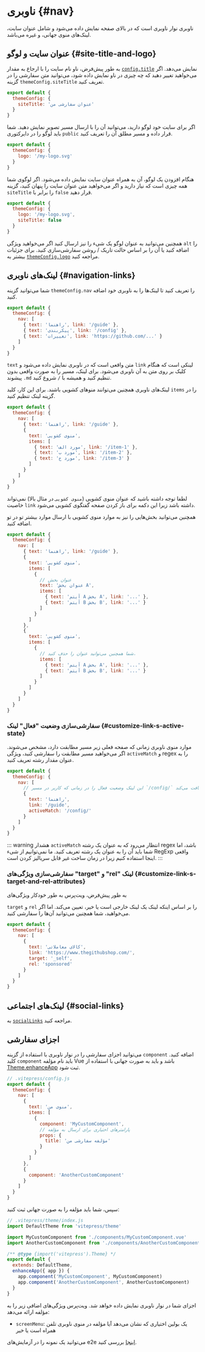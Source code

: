 # ناوبری {#nav}

ناوبری نوار ناوبری است که در بالای صفحه نمایش داده می‌شود و شامل عنوان سایت، لینک‌های منوی جهانی، و غیره می‌باشد.

## عنوان سایت و لوگو {#site-title-and-logo}

به طور پیش‌فرض، ناو نام سایت را با ارجاع به مقدار [`config.title`](./site-config#title) نمایش می‌دهد. اگر می‌خواهید تغییر دهید که چه چیزی در ناو نمایش داده شود، می‌توانید متن سفارشی را در گزینه `themeConfig.siteTitle` تعریف کنید.

```js
export default {
  themeConfig: {
    siteTitle: 'عنوان سفارشی من'
  }
}
```

اگر برای سایت خود لوگو دارید، می‌توانید آن را با ارسال مسیر تصویر نمایش دهید. شما باید لوگو را در دایرکتوری `public` قرار داده و مسیر مطلق آن را تعریف کنید.

```js
export default {
  themeConfig: {
    logo: '/my-logo.svg'
  }
}
```

هنگام افزودن یک لوگو، آن به همراه عنوان سایت نمایش داده می‌شود. اگر لوگوی شما همه چیزی است که نیاز دارید و اگر می‌خواهید متن عنوان سایت را پنهان کنید، گزینه `siteTitle` را برابر با `false` قرار دهید.

```js
export default {
  themeConfig: {
    logo: '/my-logo.svg',
    siteTitle: false
  }
}
```

همچنین می‌توانید به عنوان لوگو یک شیء را نیز ارسال کنید اگر می‌خواهید ویژگی `alt` را اضافه کنید یا آن را بر اساس حالت تاریک / روشن سفارشی‌سازی کنید. برای جزئیات بیشتر به [`themeConfig.logo`](./default-theme-config#logo) مراجعه کنید.

## لینک‌های ناوبری {#navigation-links}

شما می‌توانید گزینه `themeConfig.nav` را تعریف کنید تا لینک‌ها را به ناوبری خود اضافه کنید.

```js
export default {
  themeConfig: {
    nav: [
      { text: 'راهنما', link: '/guide' },
      { text: 'پیکربندی', link: '/config' },
      { text: 'تغییرات', link: 'https://github.com/...' }
    ]
  }
}
```

`text` متن واقعی است که در ناوبری نمایش داده می‌شود و `link` لینکی است که هنگام کلیک بر روی متن به آن ناوبری می‌شود. برای لینک، مسیر را به صورت واقعی بدون پیشوند `.md` تنظیم کنید و همیشه با `/` شروع کنید.

لینک‌های ناوبری همچنین می‌توانند منوهای کشویی باشند. برای این کار، کلید `items` را در گزینه لینک تنظیم کنید.

```js
export default {
  themeConfig: {
    nav: [
      { text: 'راهنما', link: '/guide' },
      {
        text: 'منوی کشویی',
        items: [
          { text: 'مورد الف', link: '/item-1' },
          { text: 'مورد ب', link: '/item-2' },
          { text: 'مورد ج', link: '/item-3' }
        ]
      }
    ]
  }
}
```

لطفا توجه داشته باشید که عنوان منوی کشویی (`منوی کشویی` در مثال بالا) نمی‌تواند خاصیت `link` داشته باشد زیرا این دکمه برای باز کردن صفحه گفتگوی کشویی می‌شود.

همچنین می‌توانید بخش‌هایی را نیز به موارد منوی کشویی با ارسال موارد بیشتر تو در تو اضافه کنید.

```js
export default {
  themeConfig: {
    nav: [
      { text: 'راهنما', link: '/guide' },
      {
        text: 'منوی کشویی',
        items: [
          {
            // عنوان بخش
            text: 'عنوان بخش A',
            items: [
              { text: 'آیتم A بخش A', link: '...' },
              { text: 'آیتم B بخش B', link: '...' }
            ]
          }
        ]
      },
      {
        text: 'منوی کشویی',
        items: [
          {
            // شما همچنین می‌توانید عنوان را حذف کنید.
            items: [
              { text: 'آیتم A بخش A', link: '...' },
              { text: 'آیتم B بخش B', link: '...' }
            ]
          }
        ]
      }
    ]
  }
}
```

### سفارشی‌سازی وضعیت "فعال" لینک {#customize-link-s-active-state}

موارد منوی ناوبری زمانی که صفحه فعلی زیر مسیر مطابقت دارد، مشخص می‌شوند. اگر می‌خواهید مسیر مطابقت را سفارشی کنید، ویژگی `activeMatch` و regex را به عنوان مقدار رشته تعریف کنید.

```js
export default {
  themeConfig: {
    nav: [
      // این لینک وضعیت فعال را در زمانی که کاربر در مسیر `/config/` است، دریافت می‌کند.
      {
        text: 'راهنما',
        link: '/guide',
        activeMatch: '/config/'
      }
    ]
  }
}
```

::: warning هشدار
`activeMatch` انتظار می‌رود که به عنوان یک رشته regex باشد، اما شما باید آن را به عنوان یک رشته تعریف کنید. ما نمی‌توانیم از شیء RegExp واقعی اینجا استفاده کنیم زیرا در زمان ساخت غیر قابل سریالیز کردن است.
:::

### سفارشی‌سازی ویژگی‌های "target" و "rel" لینک {#customize-link-s-target-and-rel-attributes}

به طور پیش‌فرض، ویت‌پرس به طور خودکار ویژگی‌های

`target` و `rel` را بر اساس اینکه لینک یک لینک خارجی است یا خیر، تعیین می‌کند. اما اگر می‌خواهید، شما همچنین می‌توانید آن‌ها را سفارشی کنید.

```js
export default {
  themeConfig: {
    nav: [
      {
        text: 'کالای معاملاتی',
        link: 'https://www.thegithubshop.com/',
        target: '_self',
        rel: 'sponsored'
      }
    ]
  }
}
```

## لینک‌های اجتماعی {#social-links}

به [`socialLinks`](./default-theme-config#sociallinks) مراجعه کنید.

## اجزای سفارشی

می‌توانید اجزای سفارشی را در نوار ناوبری با استفاده از گزینه `component` اضافه کنید. کلید `component` باید نام مؤلفه Vue باشد و باید به صورت جهانی با استفاده از [Theme.enhanceApp](../guide/custom-theme#theme-interface) ثبت شود.

```js
// .vitepress/config.js
export default {
  themeConfig: {
    nav: [
      {
        text: 'منوی من',
        items: [
          {
            component: 'MyCustomComponent',
            // پارامترهای اختیاری برای ارسال به مؤلفه
            props: {
              title: 'مؤلفه سفارشی من'
            }
          }
        ]
      },
      {
        component: 'AnotherCustomComponent'
      }
    ]
  }
}
```

سپس، شما باید مؤلفه را به صورت جهانی ثبت کنید:

```js
// .vitepress/theme/index.js
import DefaultTheme from 'vitepress/theme'

import MyCustomComponent from './components/MyCustomComponent.vue'
import AnotherCustomComponent from './components/AnotherCustomComponent.vue'

/** @type {import('vitepress').Theme} */
export default {
  extends: DefaultTheme,
  enhanceApp({ app }) {
    app.component('MyCustomComponent', MyCustomComponent)
    app.component('AnotherCustomComponent', AnotherCustomComponent)
  }
}
```

اجزای شما در نوار ناوبری نمایش داده خواهد شد. ویت‌پرس ویژگی‌های اضافی زیر را به مؤلفه ارائه می‌دهد:

- `screenMenu`: یک بولین اختیاری که نشان می‌دهد آیا مؤلفه در منوی ناوبری تلفن همراه است یا خیر

می‌توانید یک نمونه را در آزمایش‌های e2e [اینجا](https://github.com/vuejs/vitepress/tree/main/__tests__/e2e/.vitepress) بررسی کنید.
